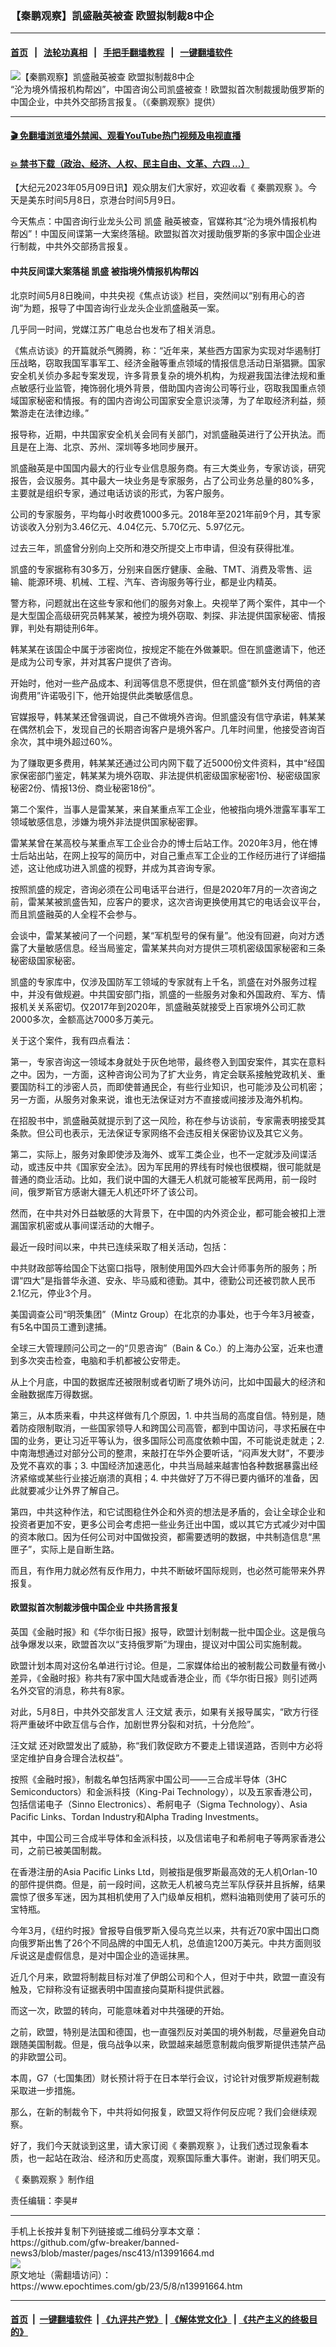 ### 【秦鹏观察】凯盛融英被查 欧盟拟制裁8中企
------------------------

#### [首页](https://github.com/gfw-breaker/banned-news3/blob/master/README.md) &nbsp;&nbsp;|&nbsp;&nbsp; [法轮功真相](https://github.com/begood0513/basic/blob/master/README.md)  &nbsp;&nbsp;|&nbsp;&nbsp; [手把手翻墙教程](https://github.com/gfw-breaker/guides/wiki)  &nbsp;&nbsp;|&nbsp;&nbsp; [一键翻墙软件](https://github.com/gfw-breaker/nogfw/blob/master/README.md)  



<div><img alt="【秦鹏观察】凯盛融英被查 欧盟拟制裁8中企" class="attachment-djy_600_400 size-djy_600_400 wp-post-image" src="https://i.epochtimes.com/assets/uploads/2023/05/id13991690-1200-800-copy-600x400.jpg"/>
<div class="caption">
 “沦为境外情报机构帮凶”，中国咨询公司凯盛被查！欧盟拟首次制裁援助俄罗斯的中国企业，中共外交部扬言报复。（《秦鹏观察》提供）
</div></div><hr/>

#### [ 🎬  免翻墙浏览墙外禁闻、观看YouTube热门视频及电视直播](https://github.com/gfw-breaker/HelloWorld)

#### [ 💥  禁书下载（政治、经济、人权、民主自由、文革、六四 ...）](https://github.com/gfw-breaker/books/blob/master/README.md)

<div><p>
 【大纪元2023年05月09日讯】观众朋友们大家好，欢迎收看《
 <ok href="https://www.youtube.com/channel/UCwX6rw_QzJbFzvr1CzivxIg">
  秦鹏观察
 </ok>
 》。今天是美东时间5月8日，京港台时间5月9日。
</p>
<p>
 今天焦点：中国咨询行业龙头公司
 <ok href="https://www.epochtimes.com/gb/tag/%E5%87%AF%E7%9B%9B.html">
  凯盛
 </ok>
 融英被查，官媒称其“沦为境外情报机构帮凶”！中国反间谍第一大案终落槌。欧盟拟首次对援助俄罗斯的多家中国企业进行制裁，中共外交部扬言报复。
</p>
<p>
 <center>
 </center>
 <h4>
  中共反间谍大案落槌
  <ok href="https://www.epochtimes.com/gb/tag/%E5%87%AF%E7%9B%9B.html">
   凯盛
  </ok>
  被指境外情报机构帮凶
 </h4>
 <p>
  北京时间5月8日晚间，中共央视《焦点访谈》栏目，突然间以“别有用心的咨询”为题，报导了中国咨询行业龙头企业凯盛融英一案。
 </p>
 <p>
  几乎同一时间，党媒江苏广电总台也发布了相关消息。
 </p>
 <p>
  《焦点访谈》的开篇就杀气腾腾，称：“近年来，某些西方国家为实现对华遏制打压战略，窃取我国军事军工、经济金融等重点领域的情报信息活动日渐猖獗。国家安全机关侦办多起专案发现，许多背景复杂的境外机构，为规避我国法律法规和重点敏感行业监管，掩饰弱化境外背景，借助国内咨询公司等行业，窃取我国重点领域国家秘密和情报。有的国内咨询公司国家安全意识淡薄，为了牟取经济利益，频繁游走在法律边缘。”
 </p>
 <p>
  报导称，近期，中共国家安全机关会同有关部门，对凯盛融英进行了公开执法。而且是在上海、北京、苏州、深圳等多地同步展开。
 </p>
 <p>
  凯盛融英是中国国内最大的行业专业信息服务商。有三大类业务，专家访谈，研究报告，会议服务。其中最大一块业务是专家服务，占了公司业务总量的80%多，主要就是组织专家，通过电话访谈的形式，为客户服务。
 </p>
 <p>
  公司的专家服务，平均每小时收费1000多元。2018年至2021年前9个月，其专家访谈收入分别为3.46亿元、4.04亿元、5.70亿元、5.97亿元。
 </p>
 <p>
  过去三年，凯盛曾分别向上交所和港交所提交上市申请，但没有获得批准。
 </p>
 <p>
  凯盛的专家据称有30多万，分别来自医疗健康、金融、TMT、消费及零售、运输、能源环境、机械、工程、汽车、咨询服务等行业，都是业内精英。
 </p>
 <p>
  警方称，问题就出在这些专家和他们的服务对象上。央视举了两个案件，其中一个是大型国企高级研究员韩某某，被控为​​境外窃取、刺探、非法提供国家秘密、情报罪，判处有期徒刑6年。
 </p>
 <p>
  韩某某在该国企中属于涉密岗位，按规定不能在外做兼职。但在凯盛邀请下，他还是成为公司专家，并对其客户提供了咨询。
 </p>
 <p>
  开始时，他对一些产品成本、利润等信息不愿提供，但在凯盛“额外支付两倍的咨询费用”许诺吸引下，他开始提供此类敏感信息。
 </p>
 <p>
  官媒报导，韩某某还曾强调说，自己不做境外咨询。但凯盛没有信守承诺，韩某某在偶然机会下，发现自己的长期咨询客户是境外客户。几年时间里，他接受咨询百余次，其中境外超过60%。
 </p>
 <p>
  为了赚取更多费用，韩某某还通过公司内网下载了近5000份文件资料，其中“经国家保密部门鉴定，韩某某为境外窃取、非法提供机密级国家秘密1份、秘密级国家秘密2份、情报13份、商业秘密18份”。
 </p>
 <p>
  第二个案件，当事人是雷某某，来自某重点军工企业，他被指向境外泄露军事军工领域敏感信息，涉嫌为境外非法提供国家秘密罪。
 </p>
 <p>
  雷某某曾在某高校与某重点军工企业合办的博士后站工作。2020年3月，他在博士后站出站，在网上投写的简历中，对自己重点军工企业的工作经历进行了详细描述，这让他成功进入凯盛的视野，并成为其咨询专家。
 </p>
 <p>
  按照凯盛的规定，咨询必须在公司电话平台进行，但是2020年7月的一次咨询之前，雷某某被凯盛告知，应客户的要求，这次咨询更换使用其它的电话会议平台，而且凯盛融英的人全程不会参与。
 </p>
 <p>
  会谈中，雷某某被问了一个问题，某“军机型号的保有量”。他没有回避，向对方透露了大量敏感信息。经当局鉴定，雷某某共向对方提供三项机密级国家秘密和三条秘密级国家秘密。
 </p>
 <p>
  凯盛的专家库中，仅涉及国防军工领域的专家就有上千名，凯盛在对外服务过程中，并没有做规避。中共国安部门指，凯盛的一些服务对象和外国政府、军方、情报机关关系密切。仅2017年到2020年，凯盛融英就接受上百家境外公司汇款2000多次，金额高达7000多万美元。
 </p>
 <p>
  关于这个案件，我有四点看法：
 </p>
 <p>
  第一，专家咨询这一领域本身就处于灰色地带，最终卷入到国安案件，其实在意料之中。因为，一方面，这种咨询公司为了扩大业务，肯定会联系接触党政机关、重要国防科工的涉密人员，而即使普通民企，有些行业知识，也可能涉及公司机密；另一方面，从服务对象来说，谁也无法保证对方不直接或间接涉及海外机构。
 </p>
 <p>
  在招股书中，凯盛融英就提示到了这一风险，称在参与访谈前，专家需表明接受其条款。但公司也表示，无法保证专家网络不会违反相关保密协议及其它义务。
 </p>
 <p>
  第二，实际上，服务对象即使涉及海外、或军工类企业，也不一定就涉及间谍活动，或违反中共《国家安全法》。因为军民用的界线有时候也很模糊，很可能就是普通的商业活动。比如，我们说中国的大疆无人机就可能被军民两用，前一段时间，俄罗斯官方感谢大疆无人机还吓坏了该公司。
 </p>
 <p>
  然而，在中共对外日益敏感的大背景下，在中国的内外资企业，都可能会被扣上泄漏国家机密或从事间谍活动的大帽子。
 </p>
 <p>
  最近一段时间以来，中共已连续采取了相关活动，包括：
 </p>
 <p>
  中共财政部等给国企下达窗口指导，限制使用国外四大会计师事务所的服务；所谓“四大”是指普华永道、安永、毕马威和德勤。其中，德勤公司还被罚款人民币2.1亿元，停业3个月。
 </p>
 <p>
  美国调查公司“明茨集团”（Mintz Group）在北京的办事处，也于今年3月被查，有5名中国员工遭到逮捕。
 </p>
 <p>
  全球三大管理顾问公司之一的“贝恩咨询”（Bain &amp; Co.）的上海办公室，近来也遭到多次突击检查，电脑和手机都被公安带走。
 </p>
 <p>
  从上个月底，中国的数据库还被限制或者切断了境外访问，比如中国最大的经济和金融数据库万得数据。
 </p>
 <p>
  第三，从本质来看，中共这样做有几个原因，1. 中共当局的高度自信。特别是，随着防疫限制取消，一些国家领导人和跨国公司高管，都到中国访问，寻求拓展在中国的业务，更让习近平等认为，很多国际公司高度依赖中国，不可能说走就走；2. 中南海想通过对部分公司的整肃，来敲打在华外企要听话，“闷声发大财”，不要涉及党不喜欢的事；3. 中国经济加速恶化，中共当局越来越害怕各种数据暴露出经济紧缩或某些行业接近崩溃的真相；4. 中共做好了万不得已要内循环的准备，因此就要减少让外界了解自己。
 </p>
 <p>
  第四，中共这种作法，和它试图稳住外企和外资的想法是矛盾的，会让全球企业和投资者更加不安，更多公司会考虑把一些业务迁出中国，或以其它方式减少对中国的资本敞口。因为任何公司对中国做投资，都需要透明的数据，中共制造信息“黑匣子”，实际上是自断生路。
 </p>
 <p>
  而且，有作用力就必然有反作用力，中共不断破坏国际规则，也必然可能带来外界报复。
 </p>
 <p>
  <center>
  </center>
  <h4>
   欧盟拟首次制裁涉俄中国企业 中共扬言报复
  </h4>
  <p>
   英国《金融时报》和《华尔街日报》报导，欧盟计划制裁一批中国企业。这是俄乌战争爆发以来，欧盟首次以“支持俄罗斯”为理由，提议对中国公司实施制裁。
  </p>
  <p>
   欧盟计划本周对这份名单进行讨论。但是，二家媒体给出的被制裁公司数量有微小差异，《金融时报》称共有7家中国大陆或香港企业，而《华尔街日报》则引述两名外交官的消息，称共有8家。
  </p>
  <p>
   对此，5月8日，中共外交部发言人
   <ok href="https://www.epochtimes.com/gb/tag/%E6%B1%AA%E6%96%87%E6%96%8C.html">
    汪文斌
   </ok>
   表示，如果有关报导属实，“欧方行径将严重破坏中欧互信与合作，加剧世界分裂和对抗，十分危险”。
  </p>
  <p>
   <ok href="https://www.epochtimes.com/gb/tag/%E6%B1%AA%E6%96%87%E6%96%8C.html">
    汪文斌
   </ok>
   还对欧盟发出了威胁，称“我们敦促欧方不要走上错误道路，否则中方必将坚定维护自身合理合法权益”。
  </p>
  <p>
   按照《金融时报》，制裁名单包括两家中国公司——三合成半导体（3HC Semiconductors）和金派科技（King-Pai Technology），以及五家香港公司，包括信诺电子（Sinno Electronics）、希舸电子（Sigma Technology）、Asia Pacific Links、Tordan Industry和Alpha Trading Investments。
  </p>
  <p>
   其中，中国公司三合成半导体和金派科技，以及信诺电子和希舸电子等两家香港公司，之前已被美国制裁。
  </p>
  <p>
   在香港注册的Asia Pacific Links Ltd，则被指是俄罗斯最高效的无人机Orlan-10的部件提供商。但是，前一段时间，这款无人机被乌克兰军队俘获并且拆解，结果震惊了很多军迷，因为其相机使用了入门级单反相机，燃料油箱则使用了装可乐的宝特瓶。
  </p>
  <p>
   今年3月，《纽约时报》曾报导自俄罗斯入侵乌克兰以来，共有近70家中国出口商向俄罗斯出售了26个不同品牌的中国无人机，总值逾1200万美元。中共方面则驳斥说这是虚假信息，是对中国企业的造谣抹黑。
  </p>
  <p>
   近几个月来，欧盟将制裁目标对准了伊朗公司和个人，但对于中共，欧盟一直没有触及，它辩称没有证据表明中国直接向莫斯科提供武器。
  </p>
  <p>
   而这一次，欧盟的转向，可能意味着对中共强硬的开始。
  </p>
  <p>
   之前，欧盟，特别是法国和德国，也一直强烈反对美国的境外制裁，尽量避免自动跟随美国制裁。但是，俄乌战争以来，欧盟越来越愿意制裁向俄罗斯提供违禁产品的非欧盟公司。
  </p>
  <p>
   本周，G7（七国集团）财长预计将于在日本举行会议，讨论针对俄罗斯规避制裁采取进一步措施。
  </p>
  <p>
   那么，在新的制裁令下，中共将如何报复，欧盟又将作何反应呢？我们会继续观察。
  </p>
  <p>
   好了，我们今天就谈到这里，请大家订阅《
   <ok href="https://www.epochtimes.com/gb/tag/%E7%A7%A6%E9%B9%8F%E8%A7%82%E5%AF%9F.html">
    秦鹏观察
   </ok>
   》，让我们透过现象看本质，也一起站在政治、经济和历史高度，观察国际重大事件。谢谢，我们明天见。
  </p>
  <p>
   《
   <ok href="https://www.epochtimes.com/gb/tag/%E7%A7%A6%E9%B9%8F%E8%A7%82%E5%AF%9F.html">
    秦鹏观察
   </ok>
   》制作组
  </p>
  <p>
   责任编辑：李昊#
  </p>
 </p>
</p></div>
<hr/>
手机上长按并复制下列链接或二维码分享本文章：<br/>
https://github.com/gfw-breaker/banned-news3/blob/master/pages/nsc413/n13991664.md <br/>
<a href='https://github.com/gfw-breaker/banned-news3/blob/master/pages/nsc413/n13991664.md'><img src='https://github.com/gfw-breaker/banned-news3/blob/master/pages/nsc413/n13991664.md.png'/></a> <br/>
原文地址（需翻墙访问）：https://www.epochtimes.com/gb/23/5/8/n13991664.htm


------------------------
#### [首页](https://github.com/gfw-breaker/banned-news3/blob/master/README.md) &nbsp;|&nbsp; [一键翻墙软件](https://github.com/gfw-breaker/nogfw/blob/master/README.md) &nbsp;| [《九评共产党》](https://github.com/gfw-breaker/9ping.md/blob/master/README.md#九评之一评共产党是什么) | [《解体党文化》](https://github.com/gfw-breaker/jtdwh.md/blob/master/README.md) | [《共产主义的终极目的》](https://github.com/gfw-breaker/gczydzjmd.md/blob/master/README.md)


<img src='http://gfw-breaker.win/banned-news3/pages/nsc413/n13991664.md' width='0px' height='0px'/>